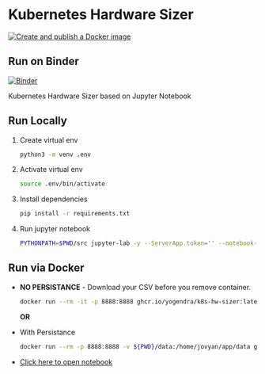 # Kubernetes Hardware Sizer

[![Create and publish a Docker image](https://github.com/yogendra/kubernetes-hardware-sizer/actions/workflows/merge.yml/badge.svg)](https://github.com/yogendra/kubernetes-hardware-sizer/actions/workflows/merge.yml)

## Run on Binder

[![Binder](https://mybinder.org/badge_logo.svg)](https://mybinder.org/v2/gh/yogendra/kubernetes-hardware-sizer/main?filepath=src%2Fnotebook.ipynb)

Kubernetes Hardware Sizer based on Jupyter Notebook

## Run Locally

1. Create virtual env

    ```bash
    python3 -m venv .env
    ```

1. Activate virtual env

    ```bash
    source .env/bin/activate
    ```

1. Install dependencies

    ```bash
    pip install -r requirements.txt
    ```

1. Run jupyter notebook

    ```bash
    PYTHONPATH=$PWD/src jupyter-lab -y --ServerApp.token='' --notebook-dir=$PWD/src
    ```

## Run via Docker

- **NO PERSISTANCE** - Download your CSV before you remove container.

    ```bash
    docker run --rm -it -p 8888:8888 ghcr.io/yogendra/k8s-hw-sizer:latest
    ```

    __**OR**__

- With Persistance

    ```bash
    docker run --rm -p 8888:8888 -v ${PWD}/data:/home/jovyan/app/data ghcr.io/yogendra/k8s-hw-sizer:latest
    ```

- [Click here to open notebook](http://localhost:8888/lab/tree/k8s-sizer.ipynb)
